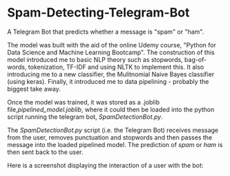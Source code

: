 # Spam-Detecting-Telegram-Bot
A Telegram Bot that predicts whether a message is "spam" or "ham".

The model was built with the aid of the online Udemy course, "Python for Data Science and Machine Learning Bootcamp". The construction of this model introduced me to basic NLP theory such as stopwords, bag-of-words, tokenization, TF-IDF and using NLTK to implement this. It also introducing me to a new classifier, the Mulitnomial Naive Bayes classifier (using keras). Finally, it introduced me to data pipelining - probably the biggest take away.

Once the model was trained, it was stored as a .joblib file,*pipelined_model.joblib*, where it could then be loaded into the python script running the telegram bot, *SpamDetectionBot.py*.

The *SpamDetectionBot.py* script (i.e. the Telegram Bot) receives message from the user, removes punctuation and stopwords and then passes the message into the loaded pipelined model. The prediction of *spam* or *ham* is then sent back to the user.

Here is a screenshot displaying the interaction of a user with the bot:



